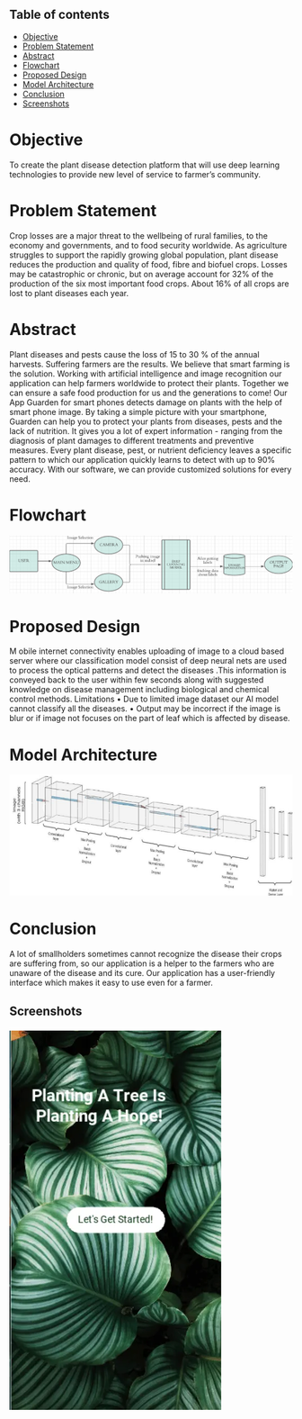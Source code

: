 ## Table of contents
* <a href="#Objective">Objective</a>
* <a href="#Problem Statement">Problem Statement</a>
* <a href="#Abstract">Abstract</a>
* <a href="#Flowchart">Flowchart</a>
* <a href="#Proposed Design">Proposed Design</a>
* <a href="#Model Architecture">Model Architecture</a>
* <a href="#Conclusion">Conclusion</a>
* <a href="#Screenshots">Screenshots</a>

# Objective
To create the plant disease detection platform that will use deep learning technologies to provide new level of service to farmer’s community.

# Problem Statement
Crop losses are a major threat to the wellbeing of rural families, to the economy and governments, and to food security worldwide. As agriculture struggles to support the rapidly growing global population, plant disease reduces the production and quality of food, fibre and biofuel crops. Losses may be catastrophic or chronic, but on average account for 32% of the production of the six most important food crops. About 16% of all crops are lost to plant diseases each year.

# Abstract
Plant diseases and pests cause the loss of 15 to 30 % of the annual harvests. Suffering farmers are the results. We believe that smart farming is the solution. Working with artificial intelligence and image recognition our application can help farmers worldwide to protect their plants. Together we can ensure a safe food production for us and the generations to come! Our App Guarden for smart phones detects damage on plants with the help of smart phone image. By taking a simple picture with your smartphone, Guarden can help you to protect your plants from diseases, pests and the lack of nutrition.  It gives you a lot of expert information - ranging from the diagnosis of plant damages to different treatments and preventive measures. Every plant disease, pest, or nutrient deficiency leaves a specific pattern to which our application quickly learns to detect with up to 90% accuracy. With our software, we can provide customized solutions for every need.

# Flowchart
![](flowchart_app.png)

# Proposed Design
M obile internet connectivity enables uploading of image to a cloud based server where our classification model consist of deep neural nets are used to process the optical patterns and detect the diseases .This information is conveyed back to the user within few seconds along with suggested knowledge on disease management including biological and chemical control methods.
Limitations
•	Due to limited image dataset our AI model cannot classify  all the diseases.
•	Output may be incorrect if the image is blur or if image not focuses on the part of leaf which is affected by disease. 

# Model Architecture
![](model_arch.png)

# Conclusion
A lot of smallholders sometimes cannot recognize the disease their crops are suffering from, so our application is a helper to the farmers who are unaware of the disease and its cure. Our application has a user-friendly interface which makes it easy to use even for a farmer.  

## Screenshots
![](ss.webp)
